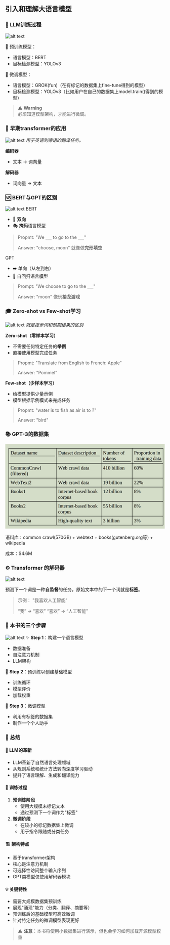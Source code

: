 引入和理解大语言模型
---

### 🚀 LLM训练过程
![alt text](images/build-a-llm/images/build-a-llm/image_rename9.png)

🤖 预训练模型：
- 语言模型：BERT
- 目标检测模型：YOLOv3

🎯 微调模型：
- 语言模型：GROK(fun)（在有标记的数据集上fine-tune得到的模型）
- 目标检测模型：YOLOv3（比如用户在自己的数据集上model.train()得到的模型）

> ⚠️ **Warning**  
> 必须知道模型架构，才能进行微调。

### 🔄 早期transformer的应用
![alt text](images/build-a-llm/images/build-a-llm/image_rename10.png)
*用于英语到德语的翻译任务。*

**编码器**
- 文本 -> 词向量

**解码器**
- 词向量 -> 文本

### 🆚 BERT与GPT的区别
![alt text](images/build-a-llm/images/build-a-llm/image_rename12.png)
BERT
- 🔄 **双向**
- 🎭 **掩码**语言模型

>Propmt: "We ___ to go to the ___"
>
>Answer: "choose, moon"
就像做**完形填空**

GPT
- ➡️ 单向（从左到右）
- 🔄 自回归语言模型

> Prompt: "We choose to go to the ___"
>
> Answer: "moon"
像玩**接龙游戏**

### 🎓 Zero-shot vs Few-shot学习

![alt text](images/build-a-llm/images/build-a-llm/image_rename11.png)
*就是提示词和预期结果的区别*

**Zero-shot（零样本学习）**


- 不需要任何特定任务的**举例**
- 直接使用模型完成任务

>Propmt: "Translate from English to French: Apple"
>
>Answer: "Pommel"

**Few-shot（少样本学习）**
- 给模型提供少量示例
- 模型根据示例模式来完成任务
> Propmt: "water is to fish as air is to ?"
>
> Answer: "bird"

### 📚 GPT-3的数据集

![alt text](images/build-a-llm/image_rename7.png)

语料库：common crawl(570GB) + webtext + books(gutenberg.org等) + wikipedia

成本：$4.6M 

### ⚙️ Transformer 的解码器
![alt text](images/build-a-llm/images/build-a-llm/image_rename13.png)

预测下一个词是一种**自监督**的任务，原始文本中的下一个词就是**标签**。

> 示例：
> "我喜欢人工智能"
>
> “我” -> “喜欢” 
> “喜欢” -> “人工智能”

### 🎯 本书的三个步骤
![alt text](images/build-a-llm/images/build-a-llm/image_rename14.png)
✨ **Step 1**：构建一个语言模型
- 数据准备
- 自注意力机制
- LLM架构

🚀 **Step 2**：预训练以创建基础模型
- 训练循环
- 模型评价
- 加载权重

🎨 **Step 3**：微调模型
- 利用有标签的数据集
- 制作一个个人助手

### 📝 总结

#### 🌟 LLM的革新
- LLM革新了自然语言处理领域
- 从规则系统和统计方法转向深度学习驱动
- 提升了语言理解、生成和翻译能力

#### 🔄 训练过程
1. **预训练阶段**
   - 使用大规模未标记文本
   - 通过预测下一个词作为"标签"
2. **微调阶段**
   - 在较小的标记数据集上微调
   - 用于指令跟随或分类任务

#### 🏗️ 架构特点
- 基于transformer架构
- 核心是注意力机制
- 可选择性访问整个输入序列
- GPT类模型仅使用解码器模块

#### 💡 关键特性
- 需要大规模数据集预训练
- 展现"涌现"能力（分类、翻译、摘要等）
- 预训练后的基础模型可高效微调
- 针对特定任务的微调模型表现更好

> ⚠️ **注意**：本书将使用小数据集进行演示，但也会学习如何加载开源模型权重